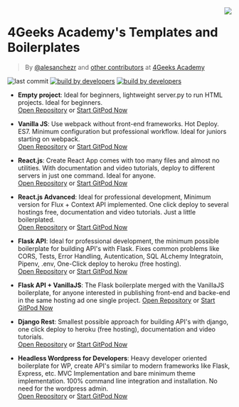<img align="right" src="https://assets.breatheco.de/apis/img/images.php?blob&random&cat=icon&tags=4geeks,32">

# 4Geeks Academy's Templates and Boilerplates

> By [@alesanchezr](https://twitter.com/alesanchezr) and [other contributors](https://github.com/4GeeksAcademy/Interactive-Tutorials/graphs/contributors) at [4Geeks Academy](http://4geeksacademy.co/)

![last commit](https://img.shields.io/github/last-commit/4geeksacademy/Templates-Boilerplates)
[![build by developers](https://img.shields.io/badge/build_by-Developers-blue)](https://breatheco.de)
[![build by developers](https://img.shields.io/twitter/follow/4geeksacademy?style=social&logo=twitter)](https://twitter.com/4geeksacademy)

- **Empty project**: Ideal for beginners, lightweight server.py to run HTML projects. Ideal for beginners.  
[Open Repository](https://github.com/4GeeksAcademy/html-hello) or [Start GitPod Now](https://gitpod.io#https://github.com/4GeeksAcademy/html-hello.git)

- **Vanilla JS**: Use webpack without front-end frameworks. Hot Deploy. ES7. Minimum configuration but professional workflow. Ideal for juniors starting on webpack.  
[Open Repository](https://github.com/4GeeksAcademy/vanillajs-hello) or [Start GitPod Now](https://gitpod.io#https://github.com/4GeeksAcademy/vanillajs-hello)

- **React.js**: Create React App comes with too many files and almost no utilities. With documentation and video tutorials, deploy to different servers in just one command. Ideal for anyone.  
[Open Repository](https://github.com/4GeeksAcademy/react-hello) or [Start GitPod Now](https://gitpod.io#https://github.com/4GeeksAcademy/react-hello.git)

- **React.js Advanced**: Ideal for professional development, Minimum version for Flux + Context API implemented. One click deploy to several hostings free, documentation and video tutorials. Just a little boilerplated.  
[Open Repository](https://github.com/4GeeksAcademy/react-hello-webapp) or [Start GitPod Now](https://gitpod.io#https://github.com/4GeeksAcademy/react-hello-webapp.git)

- **Flask API**: Ideal for professional development, the minimum possible boilerplate for building API's with Flask. Fixes common problems like CORS, Tests, Error Handling, Autentication, SQL ALchemy Integratoin, Pipenv, .env, One-Click deploy to heroku (free hosting).  
[Open Repository](https://github.com/4GeeksAcademy/flask-rest-hello) or [Start GitPod Now](https://gitpod.io#https://github.com/4GeeksAcademy/flask-rest-hello.git)

- **Flask API + VanillaJS**: The Flask boilerplate merged with the VanillaJS boilerplate, for anyone interested in publishing front-end and backe-end in the same hosting ad one single project.
[Open Repository](https://github.com/4GeeksAcademy/flask-api-vanillajs-boilerplate) or [Start GitPod Now](https://gitpod.io#https://github.com/4GeeksAcademy/flask-api-vanillajs-boilerplate)

- **Django Rest**: Smallest possible approach for building API's with django, one click deploy to heroku (free hosting), documentation and video tutorials.  
[Open Repository](https://github.com/4GeeksAcademy/django-rest-hello) or [Start GitPod Now](https://gitpod.io#https://github.com/4GeeksAcademy/django-rest-hello.git)

- **Headless Wordpress for Developers**: Heavy developer oriented boilerplate for WP, create API's similar to modern frameworks like Flask, Express, etc. MVC Implementation and bare minimum theme implementation. 100% command line integration and installation. No need for the wordpress admin.  
[Open Repository](https://github.com/4GeeksAcademy/wordpress-hello) or [Start GitPod Now](https://gitpod.io#https://github.com/4GeeksAcademy/wordpress-hello.git)

